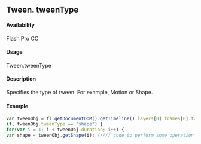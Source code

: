 ## Tween. tweenType

#### Availability

Flash Pro CC

#### Usage

Tween.tweenType

#### Description

Specifies the type of tween. For example, Motion or Shape.

#### Example

```javascript
var tweenObj = fl.getDocumentDOM().getTimeline().layers[0].frames[0].tweenObj;
if( tweenObj.tweenType == "shape") {
for(var i = 1; i < tweenObj.duration; i++) {
var shape = tweenObj.getShape(i); ///// code to perform some operation on returned shape } }

```